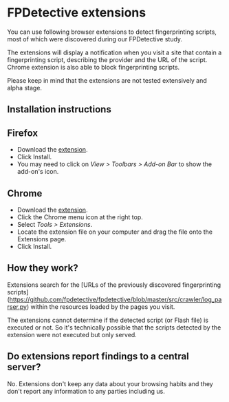 # FPDetective extensions

You can use following browser extensions to detect fingerprinting scripts, most of which were 
discovered during our FPDetective study.

The extensions will display a notification when you visit a site that contain a fingerprinting script, 
describing the provider and the URL of the script. Chrome extension is also able to block fingerprinting scripts.

Please keep in mind that the extensions are not tested extensively and alpha stage.

 
## Installation instructions

## Firefox

* Download the [extension](https://github.com/fpdetective/fpdetective/raw/master/src/extensions/firefox/fpdetective.xpi).
* Click Install.
* You may need to click on *View > Toolbars > Add-on Bar* to show the add-on's icon.

## Chrome
* Download the [extension](https://github.com/fpdetective/fpdetective/blob/master/src/extensions/chrome/ch.crx?raw=true).
* Click the Chrome menu icon at the right top.
* Select *Tools > Extensions*.
* Locate the extension file on your computer and drag the file onto the Extensions page.
* Click Install.

## How they work?
Extensions search for the [URLs of the previously discovered fingerprinting scripts]
(https://github.com/fpdetective/fpdetective/blob/master/src/crawler/log_parser.py) within the resources 
loaded by the pages you visit.

The extensions cannot determine if the detected script (or Flash file) is executed or not. 
So it's technically possible that the scripts detected by the extension were not executed but only served.

## Do extensions report findings to a central server?
No. Extensions don't keep any data about your browsing habits and they don't report any information to any
parties including us.


